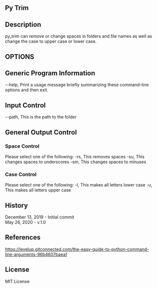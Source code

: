 ## Py Trim


## Description
py_trim can remove or change spaces in folders and file names as well as change the case to upper case or lower case.

## OPTIONS
<h2>Generic Program Information</h2>
       --help, Print a usage message  briefly  summarizing  these  command-line options and then exit.

<h2>Input Control</h2>
       --path, This is the path to the folder

<h2>General Output Control</h2>
<h3>Space Control</h3>
            Please select one of the following:
            -rs, This removes spaces
            -su, This changes spaces to underscores
            -sm, This changes spaces to minuses
<h3>Case Control</h3>
            Please select one of the following:
            -l, This makes all letters lower case
            -u, This makes all letters upper case




## History
December 13, 2019 - Initial commit  
May 26, 2020 - v.1.0

## References
<https://levelup.gitconnected.com/the-easy-guide-to-python-command-line-arguments-96b4607baea1>

## License
MIT License